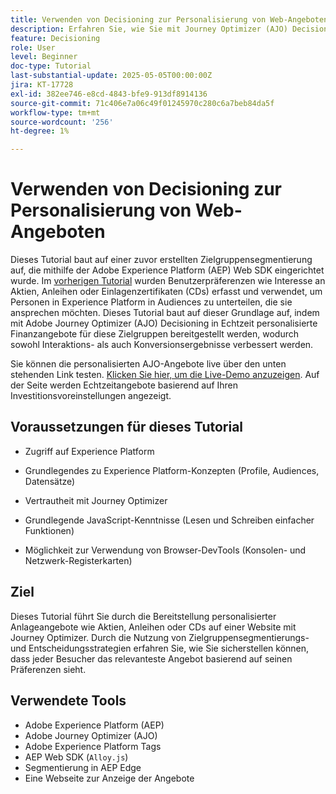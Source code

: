 ```yaml
---
title: Verwenden von Decisioning zur Personalisierung von Web-Angeboten
description: Erfahren Sie, wie Sie mit Journey Optimizer (AJO) Decisioning personalisierte Angebote auf einer Web-Seite unterbreiten können, indem Sie die in Experience Platform (AEP) integrierte Zielgruppensegmentierung nutzen.
feature: Decisioning
role: User
level: Beginner
doc-type: Tutorial
last-substantial-update: 2025-05-05T00:00:00Z
jira: KT-17728
exl-id: 382ee746-e8cd-4843-bfe9-913df8914136
source-git-commit: 71c406e7a06c49f01245970c280c6a7beb84da5f
workflow-type: tm+mt
source-wordcount: '256'
ht-degree: 1%

---
```


# Verwenden von Decisioning zur Personalisierung von Web-Angeboten

Dieses Tutorial baut auf einer zuvor erstellten Zielgruppensegmentierung auf, die mithilfe der Adobe Experience Platform (AEP) Web SDK eingerichtet wurde. Im [vorherigen Tutorial](https://experienceleague.adobe.com/de/docs/journey-optimizer-learn/create-audiences-using-web-sdk/introduction) wurden Benutzerpräferenzen wie Interesse an Aktien, Anleihen oder Einlagenzertifikaten (CDs) erfasst und verwendet, um Personen in Experience Platform in Audiences zu unterteilen, die sie ansprechen möchten. Dieses Tutorial baut auf dieser Grundlage auf, indem mit Adobe Journey Optimizer (AJO) Decisioning in Echtzeit personalisierte Finanzangebote für diese Zielgruppen bereitgestellt werden, wodurch sowohl Interaktions- als auch Konversionsergebnisse verbessert werden.

Sie können die personalisierten AJO-Angebote live über den unten stehenden Link testen.
[Klicken Sie hier, um die Live-Demo anzuzeigen](https://gbedekar489.github.io/finwise/welcome.html). Auf der Seite werden Echtzeitangebote basierend auf Ihren Investitionsvoreinstellungen angezeigt.

## Voraussetzungen für dieses Tutorial

* Zugriff auf Experience Platform

* Grundlegendes zu Experience Platform-Konzepten (Profile, Audiences, Datensätze)

* Vertrautheit mit Journey Optimizer

* Grundlegende JavaScript-Kenntnisse (Lesen und Schreiben einfacher Funktionen)

* Möglichkeit zur Verwendung von Browser-DevTools (Konsolen- und Netzwerk-Registerkarten)


## Ziel

Dieses Tutorial führt Sie durch die Bereitstellung personalisierter Anlageangebote wie Aktien, Anleihen oder CDs auf einer Website mit Journey Optimizer. Durch die Nutzung von Zielgruppensegmentierungs- und Entscheidungsstrategien erfahren Sie, wie Sie sicherstellen können, dass jeder Besucher das relevanteste Angebot basierend auf seinen Präferenzen sieht.

## Verwendete Tools

* Adobe Experience Platform (AEP)
* Adobe Journey Optimizer (AJO)
* Adobe Experience Platform Tags
* AEP Web SDK (`Alloy.js`)
* Segmentierung in AEP Edge
* Eine Webseite zur Anzeige der Angebote
